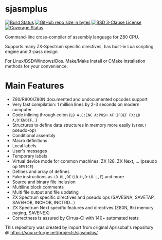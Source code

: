 # sjasmplus
[![Build Status](https://api.cirrus-ci.com/github/z00m128/sjasmplus.svg)](https://cirrus-ci.com/github/z00m128/sjasmplus/master)
[![GitHub repo size in bytes](https://img.shields.io/github/repo-size/z00m128/sjasmplus.svg)](https://github.com/z00m128/sjasmplus/)
[![BSD 3-Clause License](https://img.shields.io/github/license/z00m128/sjasmplus.svg)](https://github.com/z00m128/sjasmplus/blob/master/LICENSE.md)
[![Coverage Status](https://coveralls.io/repos/github/z00m128/sjasmplus/badge.svg?branch=master)](https://coveralls.io/github/z00m128/sjasmplus?branch=master)

Command-line cross-compiler of assembly language for Z80 CPU. 

Supports many ZX-Spectrum specific directives, has built-in Lua scripting engine and 3-pass design.

For Linux/BSD/Windows/Dos. Make/Make Install or CMake installation methods for your convenience.

Main Features
=============

- Z80/R800/Z80N documented and undocumented opcodes support
- Very fast compilation: 1 million lines by 2-3 seconds on modern computer
- Code inlining through colon (`LD A,C:INC A:PUSH AF:IFDEF FX:LD A,D:ENDIF`…)
- Structures to define data structures in memory more easily (`STRUCT` pseudo-op)
- Conditional assembly
- Macro definitions
- Local labels
- User's messages
- Temporary labels
- Virtual device mode for common machines: ZX 128, ZX Next, ... (pseudo op `DEVICE`)
- Defines and array of defines
- Fake instructions as `LD HL,DE` (`LD H,D:LD L,E`) and more
- Source and binary file inclusion
- Multiline block comments
- Multi file output and file updating
- ZX Spectrum specific directives and pseudo ops (SAVESNA, SAVETAP, SAVEHOB, INCHOB, INCTRD...)
- ZX Spectrum Next specific features and directives (Z80N, 8ki memory paging, SAVENEX)
- Correctness is assured by Cirrus-CI with 140+ automated tests

This repository was created by import from original Aprisobal's repository @ https://sourceforge.net/projects/sjasmplus/.
